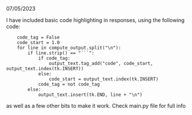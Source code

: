 07/05/2023

I have included basic code highlighting in responses, using the following code:
```
    code_tag = False
    code_start = 1.0
    for line in compute_output.split("\n"):
        if line.strip() == "```":
            if code_tag:
                output_text.tag_add("code", code_start, output_text.index(tk.INSERT))
            else:
                code_start = output_text.index(tk.INSERT)
            code_tag = not code_tag
        else:
            output_text.insert(tk.END, line + "\n")
 ```
as well as a few other bits to make it work. Check main.py file for full info
